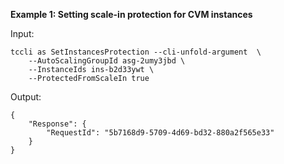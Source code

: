 **Example 1: Setting scale-in protection for CVM instances**



Input: 

```
tccli as SetInstancesProtection --cli-unfold-argument  \
    --AutoScalingGroupId asg-2umy3jbd \
    --InstanceIds ins-b2d33ywt \
    --ProtectedFromScaleIn true
```

Output: 
```
{
    "Response": {
        "RequestId": "5b7168d9-5709-4d69-bd32-880a2f565e33"
    }
}
```

